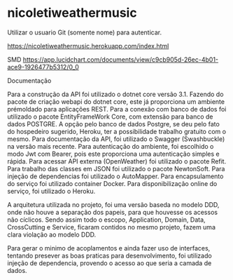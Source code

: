 # nicoletiweathermusic

Utilizar o usuario Git (somente nome) para autenticar.

https://nicoletiweathermusic.herokuapp.com/index.html

SMD
https://app.lucidchart.com/documents/view/c9cb905d-26ec-4b01-ace9-1926477b5312/0_0

Documentação

Para a construção da API foi utilizado o dotnet core versão 3.1.
Fazendo do pacote de criação webapi do dotnet core, este já proporciona um ambiente prémoldado para aplicações REST.
Para a conexão com banco de dados foi utilizado o pacote EntityFrameWork Core, com extensão para banco de dados POSTGRE.
A opção pelo banco de dados Postgre, se deu pelo fato do hospedeiro sugerido, Heroku, ter a possibilidade trabalho gratuito com o mesmo.
Para documentação da API, foi utilizado o Swagger (Swashbuckle) na versão mais recente.
Para autenticação do ambiente, foi escolhido o modo Jwt com Bearer, pois este proporciona uma autenticação simples e rápida.
Para acessar API externa (OpenWeather) foi utilizado o pacote Refit.
Para trabalho das classes em JSON foi utilizado o pacote NewtonSoft.
Para injeção de dependencias foi utilizado o AutoMapper.
Para encapsulamento do serviço foi utilizado container Docker.
Para disponibilização online do serviço, foi utilizado o Heroku.

A arquitetura utilizada no projeto, foi uma versão  baseda no modelo DDD, onde não houve a separação dos papeis, para que houvesse os acessos não cíclicos. Sendo assim todo o escopo, Application, Domain, Data, CrossCutting e Service, ficaram contidos no mesmo projeto, fazem uma clara violação ao modelo DDD.

Para gerar o minimo de acoplamentos e ainda fazer uso de interfaces, tentando presever as boas praticas para desenvolvimento, foi utilizado injeção de dependencia, provendo o acesso ao que seria a camada de dados.
